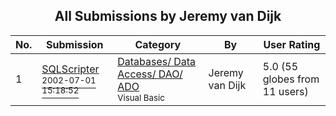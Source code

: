﻿<div align="center">

## All Submissions by Jeremy van Dijk

</div>

No.  | Submission | Category | By   | User Rating
---- | ---------- | -------- | ---- | -----------
1 | [SQLScripter<br /><sup>2002-07-01 15:18:52</sup>](https://github.com/Planet-Source-Code/jeremy-van-dijk-sqlscripter__1-21939) | [Databases/ Data Access/ DAO/ ADO<br /><sup>Visual Basic</sup>](../ByCategory/databases-data-access-dao-ado__1-6.md) | Jeremy van Dijk | 5.0 (55 globes from 11 users)
